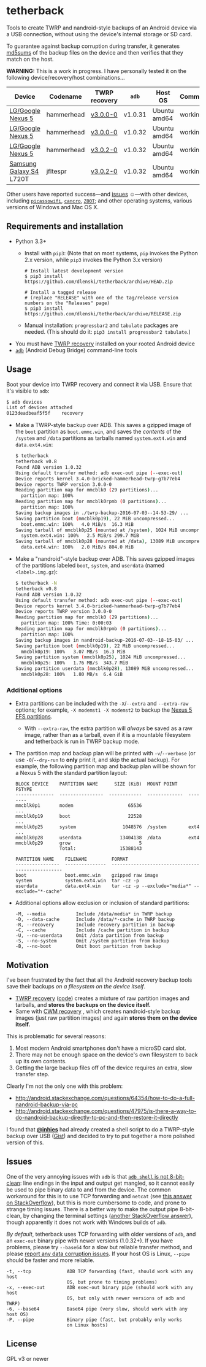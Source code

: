 # tetherback

Tools to create TWRP and nandroid-style backups of an Android device via a USB connection,
without using the device's internal storage or SD card.

To guarantee against backup corruption during transfer, it generates
[md5sums](https://en.wikipedia.org/wiki/md5sum) of the backup files on
the device and then verifies that they match on the host.

**WARNING:** This is a work in progress. I have personally tested it on the
following device/recovery/host combinations…

| Device | Codename | TWRP recovery | `adb` | Host OS | Comments |
|--------|----------|---------------|-------|---------|----------|
| [LG/Google Nexus 5](http://wikipedia.org/wiki/Nexus_5) | hammerhead | [v3.0.0-0](https://twrp.me/site/update/2016/02/05/twrp-3.0.0-0-released.html) | v1.0.31 | Ubuntu amd64 | working |
| [LG/Google Nexus 5](http://wikipedia.org/wiki/Nexus_5) | hammerhead | [v3.0.0-0](https://twrp.me/site/update/2016/02/05/twrp-3.0.0-0-released.html) | v1.0.32 | Ubuntu amd64 | working |
| [LG/Google Nexus 5](http://wikipedia.org/wiki/Nexus_5) | hammerhead | [v3.0.2-0](https://twrp.me/site/update/2016/04/05/twrp-3.0.2-0-released.html) | v1.0.32 | Ubuntu amd64 | working |
| [Samsung Galaxy S4](https://en.wikipedia.org/wiki/Samsung_Galaxy_S4) L720T | jfltespr | [v3.0.2-0](https://twrp.me/site/update/2016/04/05/twrp-3.0.2-0-released.html) | v1.0.32 | Ubuntu amd64 | working |

Other users have reported success—and
[issues](https://github.com/dlenski/tetherback/issues?q=is%3Aissue+is%3Aclosed)
☺—with other devices, including
[`picassowifi`](https://wiki.cyanogenmod.org/w/Picassowifi_Info),
[`cancro`](https://wiki.cyanogenmod.org/w/Cancro_Info),
[`Z00T`](https://wiki.cyanogenmod.org/w/Z00T_Info); and other operating
systems, various versions of Windows and Mac OS X.

## Requirements and installation

* Python 3.3+
  * Install with `pip3`: (Note that on most systems, `pip` invokes
    the Python 2.x version, while `pip3` invokes the Python 3.x version)

    ```
    # Install latest development version
    $ pip3 install https://github.com/dlenski/tetherback/archive/HEAD.zip

    # Install a tagged release
    # (replace "RELEASE" with one of the tag/release version numbers on the "Releases" page)
    $ pip3 install https://github.com/dlenski/tetherback/archive/RELEASE.zip
    ```

  * Manual installation: `progressbar2` and `tabulate` packages are
    needed. (This should do it: `pip3 install progressbar2 tabulate`.)
* You must have [TWRP recovery](https://twrp.me/) installed on your rooted Android device
* [`adb`](https://en.wikipedia.org/wiki/Android_software_development#ADB) (Android Debug Bridge) command-line tools

## Usage

Boot your device into TWRP recovery and connect it via USB. Ensure that it's visible to `adb`:

```bash
$ adb devices
List of devices attached
0123deadbeaf5f5f	recovery
```

* Make a TWRP-style backup over ADB. This saves a gzipped image of the
  `boot` partition as `boot.emmc.win`, and saves the *contents* of the
  `/system` and `/data` partitions as tarballs named `system.ext4.win`
  and `data.ext4.win`:

    ```bash
    $ tetherback
    tetherback v0.8
    Found ADB version 1.0.32
    Using default transfer method: adb exec-out pipe (--exec-out)
    Device reports kernel 3.4.0-bricked-hammerhead-twrp-g7b77eb4
    Device reports TWRP version 3.0.0-0
    Reading partition map for mmcblk0 (29 partitions)...
      partition map: 100%
    Reading partition map for mmcblk0rpmb (0 partitions)...
      partition map: 100%
    Saving backup images in ./twrp-backup-2016-07-03--14-53-29/ ...
    Saving partition boot (mmcblk0p19), 22 MiB uncompressed...
      boot.emmc.win: 100%   4.0 MiB/s  16.3 MiB
    Saving tarball of mmcblk0p25 (mounted at /system), 1024 MiB uncompressed...
      system.ext4.win: 100%   2.5 MiB/s 299.7 MiB
    Saving tarball of mmcblk0p28 (mounted at /data), 13089 MiB uncompressed...
      data.ext4.win: 100%   2.0 MiB/s 804.0 MiB
    ```

* Make a "nandroid"-style backup over ADB. This saves gzipped images
  of the partitions labeled `boot`, `system`, and `userdata` (named
  `<label>.img.gz`):

    ```bash
    $ tetherback -N
    tetherback v0.8
    Found ADB version 1.0.32
    Using default transfer method: adb exec-out pipe (--exec-out)
    Device reports kernel 3.4.0-bricked-hammerhead-twrp-g7b77eb4
    Device reports TWRP version 3.0.0-0
    Reading partition map for mmcblk0 (29 partitions)...
      partition map: 100% Time: 0:00:03
    Reading partition map for mmcblk0rpmb (0 partitions)...
      partition map: 100%
    Saving backup images in nandroid-backup-2016-07-03--18-15-03/ ...
    Saving partition boot (mmcblk0p19), 22 MiB uncompressed...
      mmcblk0p19: 100%   3.07 MB/s  16.3 MiB
    Saving partition system (mmcblk0p25), 1024 MiB uncompressed...
      mmcblk0p25: 100%   1.76 MB/s  343.7 MiB
    Saving partition userdata (mmcblk0p28), 13089 MiB uncompressed...
      mmcblk0p28: 100%   1.80 MB/s  6.4 GiB
    ```

### Additional options

* Extra partitions can be included with the `-X`/`--extra` and `--extra-raw`
  options; for example, `-X modemst1 -X modemst2` to backup the
  [Nexus 5 EFS partitions](http://forum.xda-developers.com/google-nexus-5/development/modem-nexus-5-flashable-modems-efs-t2514095).

    * With `--extra-raw`, the extra partition will *always* be saved as a raw image, rather than as a tarball, even if it is a
      mountable filesystem and tetherback is run in TWRP backup mode.

* The partition map and backup plan will be printed with
  `-v`/`--verbose` (or use `-0`/`--dry-run` to **only** print it, and
  skip the actual backup). For example, the following partition map
  and backup plan will be shown for a Nexus 5 with the standard
  partition layout:

    ```
    BLOCK DEVICE    PARTITION NAME      SIZE (KiB)  MOUNT POINT    FSTYPE
    --------------  ----------------  ------------  -------------  --------
    mmcblk0p1       modem                    65536
    ...
    mmcblk0p19      boot                     22528
    ...
    mmcblk0p25      system                 1048576  /system        ext4
    ...
    mmcblk0p28      userdata              13404138  /data          ext4
    mmcblk0p29      grow                         5
                    Total:                15388143

    PARTITION NAME    FILENAME         FORMAT
    ----------------  ---------------  -------------------------------------------------
    boot              boot.emmc.win    gzipped raw image
    system            system.ext4.win  tar -cz -p
    userdata          data.ext4.win    tar -cz -p --exclude="media*" --exclude="*-cache"
    ```

* Additional options allow exclusion or inclusion of standard partitions:

    ```
    -M, --media           Include /data/media* in TWRP backup
    -D, --data-cache      Include /data/*-cache in TWRP backup
    -R, --recovery        Include recovery partition in backup
    -C, --cache           Include /cache partition in backup
    -U, --no-userdata     Omit /data partition from backup
    -S, --no-system       Omit /system partition from backup
    -B, --no-boot         Omit boot partition from backup
    ```

## Motivation

I've been frustrated by the fact that all the Android recovery backup
tools save their backups _on a filesystem on the device itself_.

* [TWRP recovery](https://twrp.me/)
  ([code](https://github.com/omnirom/android_bootable_recovery))
  creates a mixture of raw partition images and tarballs, and **stores
  the backups on the device itself.**
* Same with [CWM recovery](http://clockworkmod.com/rommanager) , which
  creates nandroid-style backup images (just raw partition images) and
  again **stores them on the device itself.**

This is problematic for several reasons:

1. Most modern Android smartphones don't have a microSD card slot.
2. There may not be enough space on the device's own filesystem to back up its own contents.
3. Getting the large backup files off of the device requires an extra, slow transfer step.

Clearly I'm not the only one with this problem:

* http://android.stackexchange.com/questions/64354/how-to-do-a-full-nandroid-backup-via-pc
* http://android.stackexchange.com/questions/47975/is-there-a-way-to-do-nandroid-backup-directly-to-pc-and-then-restore-it-directly

I found that [**@inhies**](https://github.com/inhies) had already
created a shell script to do a TWRP-style backup over USB
([Gist](https://gist.github.com/inhies/5069663)) and decided to try to
put together a more polished version of this.

## Issues

One of the very annoying issues with `adb` is that
[`adb shell` is not 8-bit-clean](http://stackoverflow.com/questions/13578416):
line endings in the input and output get mangled, so it cannot easily
be used to pipe binary data to and from the device. The common
workaround for this is to use TCP forwarding and `netcat` (see
[this answer on StackOverflow](http://stackoverflow.com/a/34216105/20789)),
but this is more cumbersome to code, and prone to strange timing
issues. There is a better way to make the output pipe 8-bit-clean, by
changing the terminal settings
([another StackOverflow answer](http://stackoverflow.com/a/20141481/20789)),
though apparently it does not work with Windows builds of `adb`.

*By default*, tetherback uses TCP forwarding with older versions of `adb`, and an `exec-out` binary pipe with newer versions (1.0.32+).
If you have problems, please try
`--base64` for a slow but reliable transfer method, and please
[report any data corruption issues](http://github.com/dlenski/tetherback/issues). If
your host OS is Linux, `--pipe` should be faster and more reliable.

  ```
  -t, --tcp             ADB TCP forwarding (fast, should work with any host
                        OS, but prone to timing problems)
  -x, --exec-out        ADB exec-out binary pipe (should work with any host
                        OS, but only with newer versions of adb and TWRP)
  -6, --base64          Base64 pipe (very slow, should work with any host OS)
  -P, --pipe            Binary pipe (fast, but probably only works
                        on Linux hosts)
  ```


## License

GPL v3 or newer
